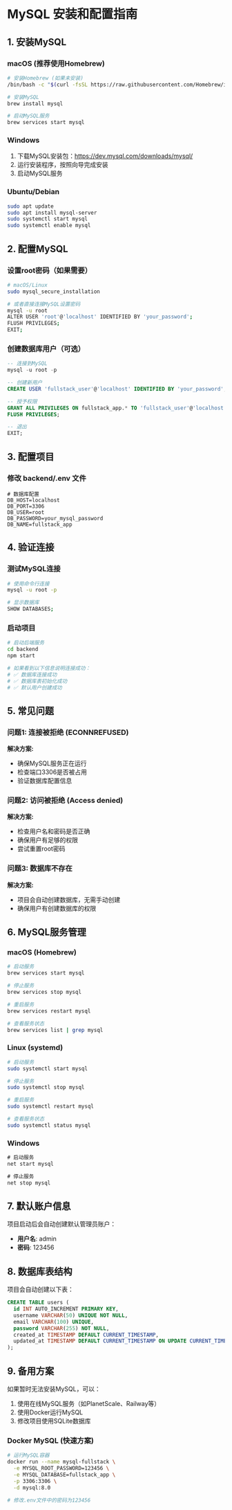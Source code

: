 # MySQL 安装和配置指南

## 1. 安装MySQL

### macOS (推荐使用Homebrew)
```bash
# 安装Homebrew (如果未安装)
/bin/bash -c "$(curl -fsSL https://raw.githubusercontent.com/Homebrew/install/HEAD/install.sh)"

# 安装MySQL
brew install mysql

# 启动MySQL服务
brew services start mysql
```

### Windows
1. 下载MySQL安装包：https://dev.mysql.com/downloads/mysql/
2. 运行安装程序，按照向导完成安装
3. 启动MySQL服务

### Ubuntu/Debian
```bash
sudo apt update
sudo apt install mysql-server
sudo systemctl start mysql
sudo systemctl enable mysql
```

## 2. 配置MySQL

### 设置root密码（如果需要）
```bash
# macOS/Linux
sudo mysql_secure_installation

# 或者直接连接MySQL设置密码
mysql -u root
ALTER USER 'root'@'localhost' IDENTIFIED BY 'your_password';
FLUSH PRIVILEGES;
EXIT;
```

### 创建数据库用户（可选）
```sql
-- 连接到MySQL
mysql -u root -p

-- 创建新用户
CREATE USER 'fullstack_user'@'localhost' IDENTIFIED BY 'your_password';

-- 授予权限
GRANT ALL PRIVILEGES ON fullstack_app.* TO 'fullstack_user'@'localhost';
FLUSH PRIVILEGES;

-- 退出
EXIT;
```

## 3. 配置项目

### 修改 backend/.env 文件
```env
# 数据库配置
DB_HOST=localhost
DB_PORT=3306
DB_USER=root
DB_PASSWORD=your_mysql_password
DB_NAME=fullstack_app
```

## 4. 验证连接

### 测试MySQL连接
```bash
# 使用命令行连接
mysql -u root -p

# 显示数据库
SHOW DATABASES;
```

### 启动项目
```bash
# 启动后端服务
cd backend
npm start

# 如果看到以下信息说明连接成功：
# ✅ 数据库连接成功
# ✅ 数据库表初始化成功
# ✅ 默认用户创建成功
```

## 5. 常见问题

### 问题1: 连接被拒绝 (ECONNREFUSED)
**解决方案:**
- 确保MySQL服务正在运行
- 检查端口3306是否被占用
- 验证数据库配置信息

### 问题2: 访问被拒绝 (Access denied)
**解决方案:**
- 检查用户名和密码是否正确
- 确保用户有足够的权限
- 尝试重置root密码

### 问题3: 数据库不存在
**解决方案:**
- 项目会自动创建数据库，无需手动创建
- 确保用户有创建数据库的权限

## 6. MySQL服务管理

### macOS (Homebrew)
```bash
# 启动服务
brew services start mysql

# 停止服务
brew services stop mysql

# 重启服务
brew services restart mysql

# 查看服务状态
brew services list | grep mysql
```

### Linux (systemd)
```bash
# 启动服务
sudo systemctl start mysql

# 停止服务
sudo systemctl stop mysql

# 重启服务
sudo systemctl restart mysql

# 查看服务状态
sudo systemctl status mysql
```

### Windows
```cmd
# 启动服务
net start mysql

# 停止服务
net stop mysql
```

## 7. 默认账户信息

项目启动后会自动创建默认管理员账户：
- **用户名**: admin
- **密码**: 123456

## 8. 数据库表结构

项目会自动创建以下表：

```sql
CREATE TABLE users (
  id INT AUTO_INCREMENT PRIMARY KEY,
  username VARCHAR(50) UNIQUE NOT NULL,
  email VARCHAR(100) UNIQUE,
  password VARCHAR(255) NOT NULL,
  created_at TIMESTAMP DEFAULT CURRENT_TIMESTAMP,
  updated_at TIMESTAMP DEFAULT CURRENT_TIMESTAMP ON UPDATE CURRENT_TIMESTAMP
);
```

## 9. 备用方案

如果暂时无法安装MySQL，可以：
1. 使用在线MySQL服务（如PlanetScale、Railway等）
2. 使用Docker运行MySQL
3. 修改项目使用SQLite数据库

### Docker MySQL (快速方案)
```bash
# 运行MySQL容器
docker run --name mysql-fullstack \
  -e MYSQL_ROOT_PASSWORD=123456 \
  -e MYSQL_DATABASE=fullstack_app \
  -p 3306:3306 \
  -d mysql:8.0

# 修改.env文件中的密码为123456
```
